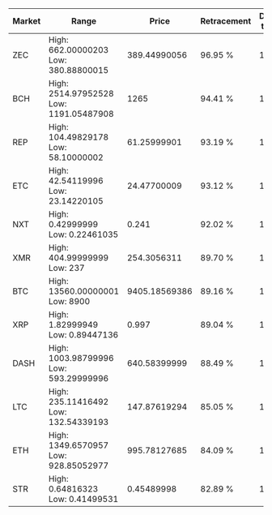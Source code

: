 | Market | Range | Price| Retracement | Doubles to 50% |
| --- | --- | --- | --- | --- |
| ZEC | High: 662.00000203<br />Low: 380.88800015 | 389.44990056 | 96.95 % | 1.34 |
| BCH | High: 2514.97952528<br />Low: 1191.05487908 | 1265 | 94.41 % | 1.46 |
| REP | High: 104.49829178<br />Low: 58.10000002 | 61.25999901 | 93.19 % | 1.33 |
| ETC | High: 42.54119996<br />Low: 23.14220105 | 24.47700009 | 93.12 % | 1.34 |
| NXT | High: 0.42999999<br />Low: 0.22461035 | 0.241 | 92.02 % | 1.36 |
| XMR | High: 404.99999999<br />Low: 237 | 254.3056311 | 89.70 % | 1.26 |
| BTC | High: 13560.00000001<br />Low: 8900 | 9405.18569386 | 89.16 % | 1.19 |
| XRP | High: 1.82999949<br />Low: 0.89447136 | 0.997 | 89.04 % | 1.37 |
| DASH | High: 1003.98799996<br />Low: 593.29999996 | 640.58399999 | 88.49 % | 1.25 |
| LTC | High: 235.11416492<br />Low: 132.54339193 | 147.87619294 | 85.05 % | 1.24 |
| ETH | High: 1349.6570957<br />Low: 928.85052977 | 995.78127685 | 84.09 % | 1.14 |
| STR | High: 0.64816323<br />Low: 0.41499531 | 0.45489998 | 82.89 % | 1.17 |
